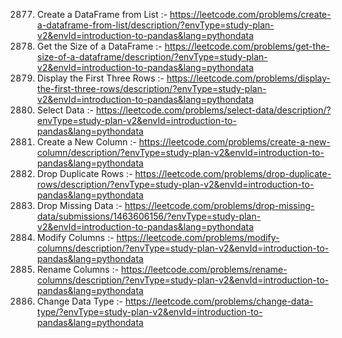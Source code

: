 2877. Create a DataFrame from List :- https://leetcode.com/problems/create-a-dataframe-from-list/description/?envType=study-plan-v2&envId=introduction-to-pandas&lang=pythondata
2878. Get the Size of a DataFrame :- https://leetcode.com/problems/get-the-size-of-a-dataframe/description/?envType=study-plan-v2&envId=introduction-to-pandas&lang=pythondata
2879. Display the First Three Rows :- https://leetcode.com/problems/display-the-first-three-rows/description/?envType=study-plan-v2&envId=introduction-to-pandas&lang=pythondata
2880. Select Data :- https://leetcode.com/problems/select-data/description/?envType=study-plan-v2&envId=introduction-to-pandas&lang=pythondata
2881. Create a New Column :- https://leetcode.com/problems/create-a-new-column/description/?envType=study-plan-v2&envId=introduction-to-pandas&lang=pythondata
2882. Drop Duplicate Rows :- https://leetcode.com/problems/drop-duplicate-rows/description/?envType=study-plan-v2&envId=introduction-to-pandas&lang=pythondata
2883. Drop Missing Data :- https://leetcode.com/problems/drop-missing-data/submissions/1463606156/?envType=study-plan-v2&envId=introduction-to-pandas&lang=pythondata
2884. Modify Columns :- https://leetcode.com/problems/modify-columns/description/?envType=study-plan-v2&envId=introduction-to-pandas&lang=pythondata
2885. Rename Columns :- https://leetcode.com/problems/rename-columns/description/?envType=study-plan-v2&envId=introduction-to-pandas&lang=pythondata
2886. Change Data Type :- https://leetcode.com/problems/change-data-type/?envType=study-plan-v2&envId=introduction-to-pandas&lang=pythondata
